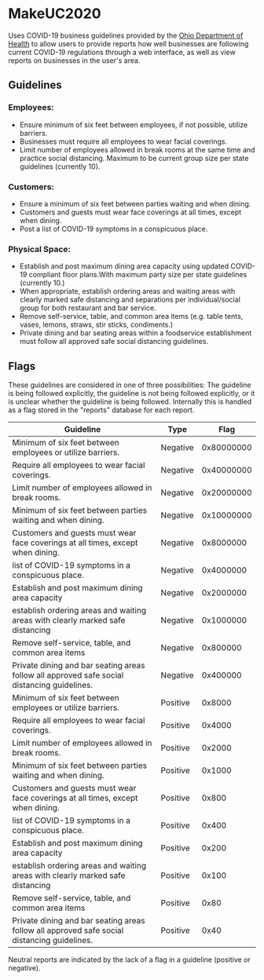 # MakeUC2020

Uses COVID-19 business guidelines provided by the [Ohio Department of Health](coronavirus.ohio.gov) to allow users to provide reports how well businesses are following current COVID-19 regulations through a
web interface, as well as view reports on businesses in the user's area. 

## Guidelines
### Employees:
- Ensure minimum of six feet between employees, if not possible, utilize barriers.
- Businesses must require all employees to wear facial coverings.
- Limit number of employees allowed in break rooms
at the same time and practice social distancing.
Maximum to be current group size per state guidelines
(currently 10).
### Customers:
- Ensure a minimum of six feet between parties waiting and when dining.
- Customers and guests must wear face coverings at all times, except when dining.
- Post a list of COVID-19 symptoms in a conspicuous place.
### Physical Space:
- Establish and post maximum dining area capacity using
updated COVID-19 compliant floor plans.With
maximum party size per state guidelines (currently 10.)
- When appropriate, establish ordering areas and waiting
areas with clearly marked safe distancing and
separations per individual/social group for both
restaurant and bar service.
- Remove self-service, table, and common area items
(e.g. table tents, vases, lemons, straws, stir sticks,
condiments.)
- Private dining and bar seating areas within a
foodservice establishment must follow all approved safe
social distancing guidelines.

## Flags
These guidelines are considered in one of three possibilities: The guideline is being followed explicitly, the guideline is not being followed
explicitly, or it is unclear whether the guideline is being followed. Internally this is handled as a flag stored in the "reports" database for each report.

| Guideline | Type | Flag |
| --------- | ---- | ---- |
| Minimum of six feet between employees or utilize barriers. | Negative | 0x80000000 |
| Require all employees to wear facial coverings. | Negative | 0x40000000 |
| Limit number of employees allowed in break rooms. | Negative | 0x20000000 |
| Minimum of six feet between parties waiting and when dining. | Negative | 0x10000000 |
| Customers and guests must wear face coverings at all times, except when dining. | Negative | 0x8000000 |
| list of COVID-19 symptoms in a conspicuous place. | Negative | 0x4000000 |
| Establish and post maximum dining area capacity | Negative | 0x2000000 |
| establish ordering areas and waiting areas with clearly marked safe distancing | Negative | 0x1000000 |
| Remove self-service, table, and common area items | Negative | 0x800000 |
| Private dining and bar seating areas follow all approved safe social distancing guidelines. | Negative | 0x400000 |
| Minimum of six feet between employees or utilize barriers. | Positive | 0x8000 |
| Require all employees to wear facial coverings. | Positive | 0x4000 |
| Limit number of employees allowed in break rooms. | Positive | 0x2000 |
| Minimum of six feet between parties waiting and when dining. | Positive | 0x1000 |
| Customers and guests must wear face coverings at all times, except when dining. | Positive | 0x800 |
| list of COVID-19 symptoms in a conspicuous place. | Positive | 0x400 |
| Establish and post maximum dining area capacity | Positive | 0x200 |
| establish ordering areas and waiting areas with clearly marked safe distancing | Positive | 0x100 |
| Remove self-service, table, and common area items | Positive | 0x80 |
| Private dining and bar seating areas follow all approved safe social distancing guidelines. | Positive | 0x40 |

Neutral reports are indicated by the lack of a flag in a guideline (positive or negative).